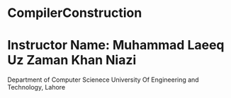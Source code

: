 # CompilerConstruction
# Instructor Name: Muhammad Laeeq Uz Zaman Khan Niazi 
Department of Computer Scienece University Of Engineering and Technology, Lahore
